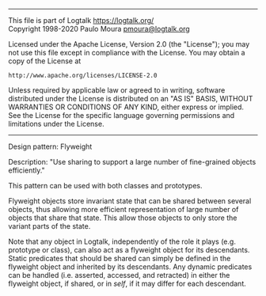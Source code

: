 ________________________________________________________________________

This file is part of Logtalk <https://logtalk.org/>  
Copyright 1998-2020 Paulo Moura <pmoura@logtalk.org>

Licensed under the Apache License, Version 2.0 (the "License");
you may not use this file except in compliance with the License.
You may obtain a copy of the License at

    http://www.apache.org/licenses/LICENSE-2.0

Unless required by applicable law or agreed to in writing, software
distributed under the License is distributed on an "AS IS" BASIS,
WITHOUT WARRANTIES OR CONDITIONS OF ANY KIND, either express or implied.
See the License for the specific language governing permissions and
limitations under the License.
________________________________________________________________________


Design pattern:
	Flyweight

Description:
	"Use sharing to support a large number of fine-grained objects
	efficiently."

This pattern can be used with both classes and prototypes.

Flyweight objects store invariant state that can be shared between several
objects, thus allowing more efficient representation of large number of
objects that share that state. This allow those objects to only store the
variant parts of the state.

Note that any object in Logtalk, independently of the role it plays (e.g.
prototype or class), can also act as a flyweight object for its descendants.
Static predicates that should be shared can simply be defined in the flyweight
object and inherited by its descendants. Any dynamic predicates can be handled
(i.e. asserted, accessed, and retracted) in either the flyweight object, if
shared, or in *self*, if it may differ for each descendant.
